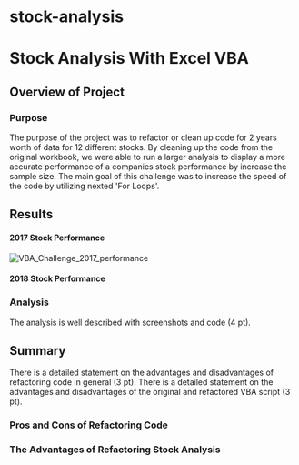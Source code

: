 # stock-analysis
# Stock Analysis With Excel VBA

## Overview of Project
### Purpose
The purpose of the project was to refactor or clean up code for 2 years worth of data for 12 different stocks.  By cleaning up the code from the original workbook, we were able to run a larger analysis to display a more accurate performance of a companies stock performance by increase the sample size.  The main goal of this challenge was to increase the speed of the code by utilizing nexted 'For Loops'.

## Results
#### 2017 Stock Performance
![VBA_Challenge_2017_performance](https://user-images.githubusercontent.com/107078763/175383764-4c87d8f6-08c1-4660-821d-2d63648fa5cc.png)
#### 2018 Stock Performance

### Analysis
The analysis is well described with screenshots and code (4 pt).

## Summary
There is a detailed statement on the advantages and disadvantages of refactoring code in general (3 pt).
There is a detailed statement on the advantages and disadvantages of the original and refactored VBA script (3 pt).
### Pros and Cons of Refactoring Code

### The Advantages of Refactoring Stock Analysis
